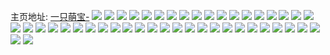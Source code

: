 主页地址: [一只萌宝-](https://weibo.com/u/5940344872) 
![](https://wx4.sinaimg.cn/mw2000/006u1544ly1h9nxgpu61kj30u0100ah5.jpg) 
![](https://wx4.sinaimg.cn/mw2000/006u1544ly1h9nxgrlzhmj30u0116aj3.jpg) 
![](https://wx4.sinaimg.cn/mw2000/006u1544ly1h9nxgsfhppj30u0140af9.jpg) 
![](https://wx4.sinaimg.cn/mw2000/006u1544ly1h91ae7n62xj32801o0u0x.jpg) 
![](https://wx4.sinaimg.cn/mw2000/006u1544ly1h91ae5roxfj33402c0b2b.jpg) 
![](https://wx4.sinaimg.cn/mw2000/006u1544ly1h91ae8tro4j323t1kuqv5.jpg) 
![](https://wx4.sinaimg.cn/mw2000/006u1544ly1h83ppc9963j31o0280hdu.jpg) 
![](https://wx4.sinaimg.cn/mw2000/006u1544ly1h83ppdeknyj32an1plu0x.jpg) 
![](https://wx4.sinaimg.cn/mw2000/006u1544ly1h83pphobs1j31o02801kz.jpg) 
![](https://wx4.sinaimg.cn/mw2000/006u1544ly1h6i0t6xcj8j32c035inpg.jpg) 
![](https://wx4.sinaimg.cn/mw2000/006u1544ly1h6i0svljy3j31j221fdqa.jpg) 
![](https://wx4.sinaimg.cn/mw2000/006u1544ly1h6i0thl57lj32c033ze83.jpg) 
![](https://wx4.sinaimg.cn/mw2000/006u1544ly1h55lomterlj329l30re83.jpg) 
![](https://wx4.sinaimg.cn/mw2000/006u1544ly1h55lp215ezj32c033zb29.jpg) 
![](https://wx4.sinaimg.cn/mw2000/006u1544ly1h55lor2jdyj32bz2bzb2b.jpg) 
![](https://wx4.sinaimg.cn/mw2000/006u1544ly1h55lp0ap4wj30pn0yzdls.jpg) 
![](https://wx4.sinaimg.cn/mw2000/006u1544ly1h55lp0xfb9j321u2qe1kx.jpg) 
![](https://wx4.sinaimg.cn/mw2000/006u1544ly1h55lozrduoj32bz2bzb2b.jpg) 
![](https://wx4.sinaimg.cn/mw2000/006u1544ly1gtm6k3sk7sj31nl27gqv5.jpg) 
![](https://wx4.sinaimg.cn/mw2000/006u1544ly1gtm6k2u6xgj31o01o04qp.jpg) 
![](https://wx4.sinaimg.cn/mw2000/006u1544ly1gtm6k4zuo5j31o0280npe.jpg) 
![](https://wx4.sinaimg.cn/mw2000/006u1544ly1gtitpaykacj32c033zqv7.jpg) 
![](https://wx4.sinaimg.cn/mw2000/006u1544ly1gtitp8ibnhj30pn0tvgtr.jpg) 
![](https://wx4.sinaimg.cn/mw2000/006u1544ly1gtitp7emlvj31o0280npd.jpg) 
![](https://wx4.sinaimg.cn/mw2000/006u1544ly1gtitp5o2fzj31nd275npd.jpg) 
![](https://wx4.sinaimg.cn/mw2000/006u1544ly1gtitpdoxl2j30sp0yxthw.jpg) 
![](https://wx4.sinaimg.cn/mw2000/006u1544ly1gtitpdb390j32c033z1l0.jpg) 
![](https://wx4.sinaimg.cn/mw2000/006u1544ly1gsfhslivy3j33402c01l9.jpg) 
![](https://wx4.sinaimg.cn/mw2000/006u1544ly1gsfhs9ojk1j32801o0b2c.jpg) 
![](https://wx4.sinaimg.cn/mw2000/006u1544ly1gsfhshymtgj32801o07wl.jpg) 
![](https://wx4.sinaimg.cn/mw2000/006u1544ly1gsfhsgxcbvj30tv0kegw4.jpg) 
![](https://wx4.sinaimg.cn/mw2000/006u1544ly1gsfhsfevrrj32801o0b2e.jpg) 
![](https://wx4.sinaimg.cn/mw2000/006u1544ly1gsfhsgijfnj33402c0e83.jpg) 
![](https://wx4.sinaimg.cn/mw2000/006u1544ly1gsfhscbv55j33402c07wq.jpg) 
![](https://wx4.sinaimg.cn/mw2000/006u1544ly1gsfhsdxo2bj31zv1zv7wm.jpg) 
![](https://wx4.sinaimg.cn/mw2000/006u1544ly1gsfhst66qbj32571lwhdx.jpg) 
![](https://wx4.sinaimg.cn/mw2000/006u1544gy1g8ub9r9m9bj30k00u0djz.jpg) 
![](https://wx4.sinaimg.cn/mw2000/006u1544gy1g8ub9wy84vj31z41hcx6p.jpg) 
![](https://wx4.sinaimg.cn/mw2000/006u1544gy1g8uba0xvubj31o01901kz.jpg) 
![](https://wx4.sinaimg.cn/mw2000/006u1544gy1g8ub9uaat3j31400u0x0z.jpg) 
![](https://wx4.sinaimg.cn/mw2000/006u1544gy1g8uba3dl1pj31o01aanpd.jpg) 
![](https://wx4.sinaimg.cn/mw2000/006u1544gy1g8ub9tcj01j31hc1zu1ky.jpg) 
![](https://wx4.sinaimg.cn/mw2000/006u1544gy1g6vq2o2aszj30u0140ajt.jpg) 
![](https://wx4.sinaimg.cn/mw2000/006u1544gy1g6vq2r3znqj31400u045q.jpg) 
![](https://wx4.sinaimg.cn/mw2000/006u1544gy1g6vq2p0ehlj30u0140tid.jpg) 
